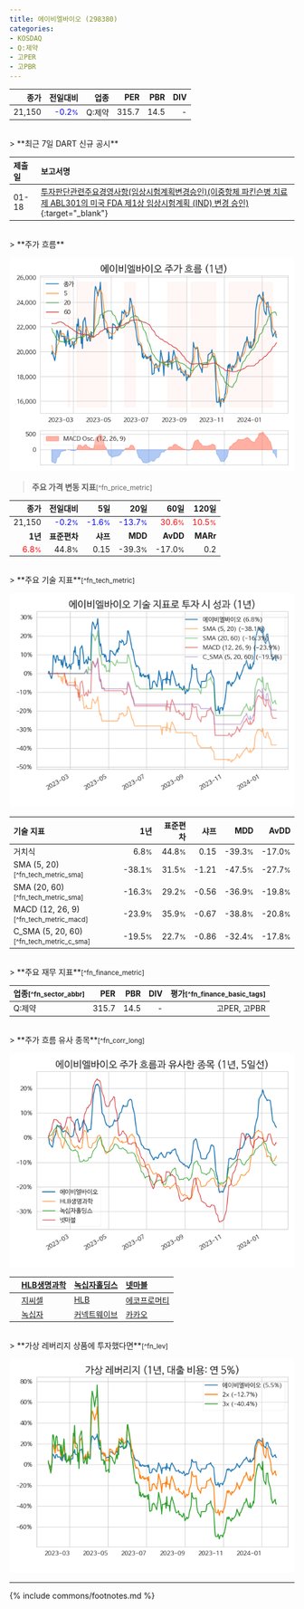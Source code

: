 ```yaml
---
title: 에이비엘바이오 (298380)
categories:
- KOSDAQ
- Q:제약
- 고PER
- 고PBR
---
```

| **종가** | **전일대비** | **업종** | **PER** | **PBR** | **DIV** |
| -------: | -----------: | -------: | ------: | ------: | ------: |
| 21,150 | <span style="color: blue">-0.2<small>%</small></span> | Q:제약 | 315.7 | 14.5 | - |

<!-- more -->

<br>
> **최근 7일 DART 신규 공시**<a id="dart"></a>


| **제출일** | **보고서명** |
| :--------- | :----------- |
| 01-18 | [투자판단관련주요경영사항(임상시험계획변경승인)(이중항체 파킨슨병 치료제 ABL301의 미국 FDA 제1상 임상시험계획 (IND) 변경 승인)](https://dart.fss.or.kr/dsaf001/main.do?rcpNo=20240118900062){:target="_blank"} |

<br>
> **주가 흐름**<a id="price"></a>

![298380](/stock/images/298380.png)

> **주요 가격 변동 지표**<small>[^fn_price_metric]</small>

| **종가** | **전일대비** | **5일** | **20일** | **60일** | **120일** |
| -------: | -----------: | ------: | -------: | -------: | --------: |
| 21,150 | <span style="color: blue">-0.2<small>%</small></span> | <span style="color: blue">-1.6<small>%</small></span> | <span style="color: blue">-13.7<small>%</small></span> | <span style="color: red">30.6<small>%</small></span> | <span style="color: red">10.5<small>%</small></span> |
| **1년** | **표준편차** | **샤프** | **MDD** | **AvDD** | **MARr** |
| <span style="color: red">6.8<small>%</small></span> | 44.8<small>%</small> | 0.15 | -39.3<small>%</small> | -17.0<small>%</small> | 0.2 |

<br>
> **주요 기술 지표**<small>[^fn_tech_metric]</small>


![298380](/stock/images/298380_tech.png)

| **기술 지표** | **1년** | **표준편차** | **샤프** | **MDD** | **AvDD** |
| :------------ | ------: | -----------: | -------: | ------: | -------: |
| 거치식 | 6.8<small>%</small> | 44.8<small>%</small> | 0.15 | -39.3<small>%</small> | -17.0<small>%</small> |
| SMA (5, 20)<small>[^fn_tech_metric_sma]</small> | -38.1<small>%</small> | 31.5<small>%</small> | -1.21 | -47.5<small>%</small> | -27.7<small>%</small> |
| SMA (20, 60)<small>[^fn_tech_metric_sma]</small> | -16.3<small>%</small> | 29.2<small>%</small> | -0.56 | -36.9<small>%</small> | -19.8<small>%</small> |
| MACD (12, 26, 9)<small>[^fn_tech_metric_macd]</small> | -23.9<small>%</small> | 35.9<small>%</small> | -0.67 | -38.8<small>%</small> | -20.8<small>%</small> |
| C_SMA (5, 20, 60)<small>[^fn_tech_metric_c_sma]</small> | -19.5<small>%</small> | 22.7<small>%</small> | -0.86 | -32.4<small>%</small> | -17.8<small>%</small> |

<br>
> **주요 재무 지표**<small>[^fn_finance_metric]</small>

| **업종**<small>[^fn_sector_abbr]</small> | **PER** | **PBR** | **DIV** | **평가**<small>[^fn_finance_basic_tags]</small> |
| :--------------------------------------- | ------: | ------: | ------: | ----------------------------------------------: |
| Q:제약 | 315.7 | 14.5 | - | 고PER, 고PBR |

<br>
> **주가 흐름 유사 종목**<a id="corr"></a><small>[^fn_corr_long]</small>

![298380](/stock/images/298380_corr.png)

|    | [HLB생명과학](/067630/) | [녹십자홀딩스](/005250/) | [넷마블](/251270/) |
| :- | :------------------------------------- | :------------------------------------- | :--------------------------------------|
|    | [지씨셀](/144510/) | [HLB](/028300/) | [에코프로머티](/450080/) |
|    | [녹십자](/006280/) | [커넥트웨이브](/119860/) | [카카오](/035720/) |

<br>
> **가상 레버리지 상품에 투자했다면**<a id="2x"></a><small>[^fn_lev]</small>

![298380](/stock/images/298380_2x.png)

---
{% include commons/footnotes.md %}